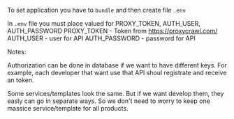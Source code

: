 To set application you have to `bundle` and then create file `.env`

In `.env` file you must place valued for PROXY_TOKEN, AUTH_USER, AUTH_PASSWORD
PROXY_TOKEN - Token from https://proxycrawl.com/
AUTH_USER - user for API
AUTH_PASSWORD - password for API

Notes:

Authorization can be done in database if we want to have different keys. For example, each developer that want use that API shoul registrate and receive an token.

Some services/templates look the same. But if we want develop them, they easly can go in separate ways. So we don't need to worry to keep one massice service/template for all products.
